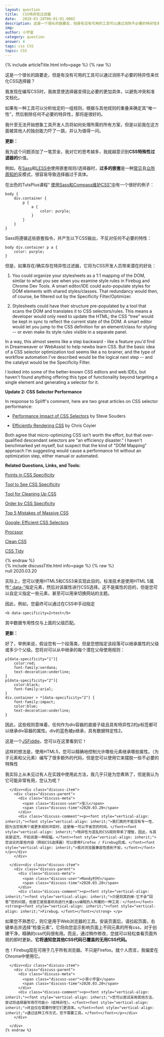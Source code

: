 ```yaml
---
layout: question
title:  CSS特异性过滤器
date:   2020-03-20T06:01:01.000Z
description: 这是一个很长的路要走，但是有没有可用的工具可以通过消除不必要的特异性来优化CSS选择器？我发现在编写CSS时，我故意使选择器变得比必要的更加具体，以避...
img: 
author: 小宇宙
category: question
answer: 4
tags: css CSS
topic: CSS
---
```

<div class="article-root">
  <div class="article">
    {% include articleTitle.html info=page %}
    {% raw %}
    <div class="article-content"><p><font style="vertical-align: inherit;"><font style="vertical-align: inherit;">这是一个很长的路要走，但是有没有可用的工具可以通过消除不必要的特异性来优化CSS选择器？</font></font></p>

<p><font style="vertical-align: inherit;"><font style="vertical-align: inherit;">我发现在编写CSS时，我故意使选择器变得比必要的更加具体，以避免冲突和准文档化。</font></font></p>

<p><font style="vertical-align: inherit;"><font style="vertical-align: inherit;">如果有一种工具可以分析给定的一组规则，根据与其他规则的重叠来确定其“唯一性”，然后剔除任何不必要的特异性，那将是很好的。</font></font></p>

<p><font style="vertical-align: inherit;"><font style="vertical-align: inherit;">我什至无法开始想象工具开发人员将如何处理所需的所有方案，但是以前我在这方面被其他人的独创能力吓了一跳，并认为值得一问。</font></font></p>

<p><strong><font style="vertical-align: inherit;"><font style="vertical-align: inherit;">更新：</font></font></strong></p>

<p><font style="vertical-align: inherit;"><font style="vertical-align: inherit;">我为这个问题添加了一笔赏金，我对它的思考越多，我就越意识到</font></font><strong><font style="vertical-align: inherit;"><font style="vertical-align: inherit;">CSS特殊性过滤器的</font></font></strong><font style="vertical-align: inherit;"><font style="vertical-align: inherit;">价值</font><font style="vertical-align: inherit;">。</font></font></p>

<p><font style="vertical-align: inherit;"><font style="vertical-align: inherit;">例如，在</font></font><a href="http://sass-lang.com/#nesting" rel="nofollow noreferrer"><font style="vertical-align: inherit;"><font style="vertical-align: inherit;">Sass</font></font></a><font style="vertical-align: inherit;"><font style="vertical-align: inherit;">和</font></font><a href="http://lesscss.org/#-nested-rules" rel="nofollow noreferrer"><font style="vertical-align: inherit;"><font style="vertical-align: inherit;">LESS中</font></font></a><font style="vertical-align: inherit;"><font style="vertical-align: inherit;">使用嵌套规则/选择器时</font><font style="vertical-align: inherit;">，</font></font><strong><font style="vertical-align: inherit;"><font style="vertical-align: inherit;">过多的嵌套</font></font></strong><font style="vertical-align: inherit;"><font style="vertical-align: inherit;">是一种</font></font><a href="http://37signals.com/svn/posts/3003-css-taking-control-of-the-cascade" rel="nofollow noreferrer"><font style="vertical-align: inherit;"><font style="vertical-align: inherit;">常见</font></font></a><font style="vertical-align: inherit;"><font style="vertical-align: inherit;">且</font></font><a href="http://thesassway.com/beginner/the-inception-rule" rel="nofollow noreferrer"><font style="vertical-align: inherit;"><font style="vertical-align: inherit;">众所周知的</font></font></a><font style="vertical-align: inherit;"><font style="vertical-align: inherit;">反模式，很容易导致选择器过于具体。</font></font></p>

<p><font style="vertical-align: inherit;"><font style="vertical-align: inherit;">在出色的TutsPlus课程“ </font></font><a href="https://tutsplus.com/course/maintainable-css-with-sass/" rel="nofollow noreferrer"><font style="vertical-align: inherit;"><font style="vertical-align: inherit;">使用Sass和Compass维护CSS”中</font></font></a><font style="vertical-align: inherit;"><font style="vertical-align: inherit;">有一个很好的例子</font><font style="vertical-align: inherit;">：</font></font></p>

<pre><code>body {<font></font>
    div.container {<font></font>
        p {<font></font>
            a {<font></font>
                color: purple;<font></font>
            }<font></font>
        }<font></font>
    }<font></font>
}<font></font>
</code></pre>

<p><font style="vertical-align: inherit;"><font style="vertical-align: inherit;">Sass将遵循这些嵌套指令，并产生以下CSS输出，不反对任何不必要的特性：</font></font></p>

<pre><code>body div.container p a {<font></font>
    color: purple;<font></font>
}<font></font>
</code></pre>

<p><font style="vertical-align: inherit;"><font style="vertical-align: inherit;">但是，如果存在/确实存在特异性过滤器，它将为CSS开发人员带来潜在的好处：</font></font></p>

<ol>
<li><p>You could organize your stylesheets as a 1:1 mapping of the DOM, similar to what you see when you examine style rules in Firebug and Chrome Dev Tools. A smart editor/IDE could auto-populate styles for DOM elements with shared styles/classes. That redundancy would then, of course, be filtered out by the Specificity Filter/Optimizer.</p></li>
<li><p>Stylesheets could have their structure pre-populated by a tool that scans the DOM and translates it to CSS selectors/rules. This means a developer would only need to update the HTML; the CSS "tree" would be kept in sync to reflect the current state of the DOM. A smart editor would let you jump to the CSS definition for an element/class for styling -- or even make its style rules visible in a separate panel.</p></li>
</ol>

<p>In a way, this almost seems like a step backward - like a feature you'd find in Dreamweaver or WebAssist to help newbs learn CSS. But the basic idea of a CSS selector optimization tool seems like a no brainer, and the type of workflow automation I've described would be the logical next step -- and the catalyst would be the Specificity Filter.</p>

<p>I looked into some of the better-known CSS editors and web IDEs, but haven't found anything offering this type of functionality beyond targeting a single element and generating a selector for it.</p>

<p><strong>Update 2: CSS Selector Performance</strong></p>

<p>In response to Spliff's comment, here are two great articles on CSS selector performance:</p>

<ul>
<li><p><a href="http://www.stevesouders.com/blog/2009/03/10/performance-impact-of-css-selectors/" rel="nofollow noreferrer">Performance Impact of CSS Selectors</a> by Steve Souders</p></li>
<li><p><a href="http://css-tricks.com/efficiently-rendering-css/" rel="nofollow noreferrer">Efficiently Rendering CSS</a> by Chris Coyier</p></li>
</ul>

<p>Both agree that micro-optimizing CSS isn't worth the effort, but that over-qualified descendant selectors are "an efficiency disaster." I haven't benchmarked yet myself, but suspect that the kind of "DOM Mapping" approach I'm suggesting would cause a performance hit without an optimization step, either manual or automated.</p>

<p><strong>Related Questions, Links, and Tools:</strong></p>

<p><a href="https://stackoverflow.com/q/2809024/723007">Points in CSS Specificity</a></p>

<p><a href="https://stackoverflow.com/q/8630801/723007">Tool to See CSS Specificity</a></p>

<p><a href="https://stackoverflow.com/q/672786/723007">Tool for Cleaning Up CSS</a></p>

<p><a href="https://stackoverflow.com/q/10716948/723007">Order by CSS Specificity</a></p>

<p><a href="http://www.slideshare.net/stubbornella/5-mistakes-of-massive-css" rel="nofollow noreferrer">Top 5 Mistakes of Massive CSS</a></p>

<p><a href="https://developers.google.com/speed/docs/best-practices/rendering##UseEfficientCSSSelectors" rel="nofollow noreferrer">Google: Efficient CSS Selectors</a></p>

<p><a href="http://procssor.com/" rel="nofollow noreferrer">Procssor</a></p>

<p><a href="http://www.cleancss.com/" rel="nofollow noreferrer">Clean CSS</a></p>

<p><a href="http://csstidy.sourceforge.net/" rel="nofollow noreferrer">CSS Tidy</a></p></div>
    {% endraw %}
  </div>

  <div class="discuss-wrapper">
    {% include discussTitle.html info=page %}
    {% raw %}
    <div class="discuss-item">
        <div class="discuss-parent">
          <div class="discuss-meta">
            <span class="discuss-user">null</span>
            <span class="discuss-time">2020.03.20</span>
          </div>
          <div class="discuss-comment"><p><font style="vertical-align: inherit;"><font style="vertical-align: inherit;">实际上，您可以使用HTML5和CSS3来实现此目的。</font><font style="vertical-align: inherit;">标准技术是使用HTML 5属性</font></font><a href="http://ejohn.org/blog/html-5-data-attributes/" rel="nofollow"><font style="vertical-align: inherit;"><font style="vertical-align: inherit;">“ data-”</font></font></a><font style="vertical-align: inherit;"><font style="vertical-align: inherit;">指定元素</font><font style="vertical-align: inherit;">，然后对该属性进行CSS选择。</font><font style="vertical-align: inherit;">这不是属性的目的，但是您可以自定义指定一些元素，甚至可以用来切换网站的主题。</font></font></p>

<p><font style="vertical-align: inherit;"><font style="vertical-align: inherit;">因此，例如，您最终可以通过在CSS中手动指定</font></font></p>

<pre><code>&lt;b data-specificity=2&gt;test&lt;/b&gt;
</code></pre>

<p><font style="vertical-align: inherit;"><font style="vertical-align: inherit;">其中数据专用性仅与上面的父级匹配。</font></font></p>

<p><strong><font style="vertical-align: inherit;"><font style="vertical-align: inherit;">更新：</font></font></strong></p>

<p><font style="vertical-align: inherit;"><font style="vertical-align: inherit;">好了，举例来说，假设您有一个段落类，但是您想指定该段落可以继承属性的父级或多少个父级。</font><font style="vertical-align: inherit;">您将对可以从中继承的每个潜在父母使用规则：</font></font></p>

<pre><code>p[data-specificity="1"]{<font></font>
    color:red;<font></font>
    font-family:verdana;<font></font>
    text-decoration:underline;<font></font>
}<font></font>
p[data-specificity="2"]{<font></font>
    color:black;<font></font>
    font-family:arial;<font></font>
}<font></font>
div.container &gt; *[data-specificity="2"] {<font></font>
    font-family:impact;<font></font>
    color:blue;<font></font>
    text-decoration:underline;<font></font>
}<font></font>
</code></pre>

<p><font style="vertical-align: inherit;"><font style="vertical-align: inherit;">因此，这些规则意味着，任何作为div容器的直接子级且具有特异性2的p标签都可以继承div容器的属性。</font><font style="vertical-align: inherit;">div的蓝色被p继承，具有数据特定性2。</font></font></p>

<p><font style="vertical-align: inherit;"><font style="vertical-align: inherit;">这是一个</font></font><a href="http://jsfiddle.net/FR63n/" rel="nofollow"><font style="vertical-align: inherit;"><font style="vertical-align: inherit;">JSFiddle</font></font></a><font style="vertical-align: inherit;"><font style="vertical-align: inherit;">，您可以在这里看到它！</font></font></p>

<p><font style="vertical-align: inherit;"><font style="vertical-align: inherit;">这样的想法是，使用HTML5，您可以精确地控制允许哪些元素继承哪些属性。</font><font style="vertical-align: inherit;">（为子元素和父元素）编写了很多额外的代码，但是您可以使用它来摆脱一些不必要的特殊性</font></font></p>

<p><font style="vertical-align: inherit;"><font style="vertical-align: inherit;">我实际上从未见过有人在实践中使用此方法，我几乎只是为您煮熟了，但是我认为它可能非常有用，您认为呢？</font></font></p></div>
        </div>
        
      </div><div class="discuss-item">
        <div class="discuss-parent">
          <div class="discuss-meta">
            <span class="discuss-user">宝儿</span>
            <span class="discuss-time">2020.03.20</span>
          </div>
          <div class="discuss-comment"><p><font style="vertical-align: inherit;"><font style="vertical-align: inherit;">我们真的不能没有专一性，因为当您有两个或更多规则冲突时，这是唯一可以节省您的时间。</font><font style="vertical-align: inherit;">特异性为混乱的CSS规则带来了理智，因此，与其说是诅咒，不如说是一种祝福。</font><font style="vertical-align: inherit;">您谈论的某些内容（例如CSS选择器）可以使用Firefox / Firebug完成。</font><font style="vertical-align: inherit;">我对浏览器兼容性感到不安。</font></font></p></div>
        </div>
        
      </div><div class="discuss-item">
        <div class="discuss-parent">
          <div class="discuss-meta">
            <span class="discuss-user">Mandy村村</span>
            <span class="discuss-time">2020.03.20</span>
          </div>
          <div class="discuss-comment"><p><font style="vertical-align: inherit;"><font style="vertical-align: inherit;">只是将其扔掉-它不会“回答”您的问题，但是它是我喜欢向进行大量css编程的人传播的一种工具：</font></font><strong><font style="vertical-align: inherit;"><font style="vertical-align: inherit;">Firebug。</font></font></strong> </p>

<p><font style="vertical-align: inherit;"><font style="vertical-align: inherit;">如果您不熟悉它，则它是用于Web浏览器的工具。</font><font style="vertical-align: inherit;">安装页面后，请拉起页面，右键单击并选择“检查元素”。</font><font style="vertical-align: inherit;">它将向您显示影响页面上不同元素的所有css，对于创建干净，精确的css代码很有用。</font><font style="vertical-align: inherit;">而且，通过稍作修改，您就可以轻松查看页面外观的即时更新。</font></font><strong><font style="vertical-align: inherit;"><font style="vertical-align: inherit;">它将通知您其他CSS代码已覆盖的无用CSS代码。</font></font></strong></p>

<p><font style="vertical-align: inherit;"><font style="vertical-align: inherit;">也！</font><font style="vertical-align: inherit;">Firebug现在可用于几乎所有浏览器。</font><font style="vertical-align: inherit;">不只是Firefox。</font><font style="vertical-align: inherit;">就个人而言，我偏爱在Chrome中使用它。</font></font></p></div>
        </div>
        
      </div><div class="discuss-item">
        <div class="discuss-parent">
          <div class="discuss-meta">
            <span class="discuss-user">小哥小宇宙</span>
            <span class="discuss-time">2020.03.20</span>
          </div>
          <div class="discuss-comment"><p><font style="vertical-align: inherit;"><font style="vertical-align: inherit;">您可以尝试采用其他方法，尝试将选择器写得尽可能小（低特异性）。</font><font style="vertical-align: inherit;">并且仅在需要时使它们更具体。</font><font style="vertical-align: inherit;">通过这种工作方式，您不需要工具。</font></font></p></div>
        </div>
        
      </div>
    {% endraw %}
  </div>
<div>
